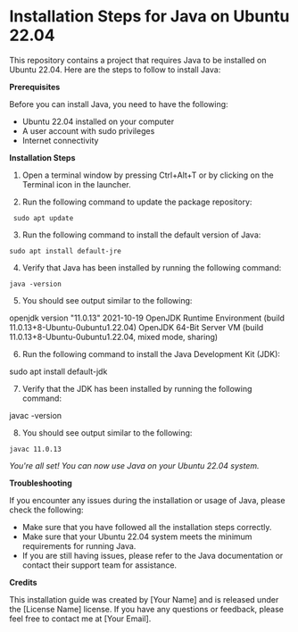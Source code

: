 # Installation Steps for Java on Ubuntu 22.04

This repository contains a project that requires Java to be installed on Ubuntu 22.04. Here are the steps to follow to install Java:

**Prerequisites**

Before you can install Java, you need to have the following:

   * Ubuntu 22.04 installed on your computer
   * A user account with sudo privileges
   * Internet connectivity

**Installation Steps**

   1. Open a terminal window by pressing Ctrl+Alt+T or by clicking on the Terminal icon in the launcher.

   2. Run the following command to update the package repository:

     sudo apt update

  3. Run the following command to install the default version of Java:

    sudo apt install default-jre

  4. Verify that Java has been installed by running the following command:

    java -version

  5. You should see output similar to the following:

  openjdk version "11.0.13" 2021-10-19
  OpenJDK Runtime Environment (build 11.0.13+8-Ubuntu-0ubuntu1.22.04)
  OpenJDK 64-Bit Server VM (build 11.0.13+8-Ubuntu-0ubuntu1.22.04, mixed mode, sharing)

  6. Run the following command to install the Java Development Kit (JDK):

  sudo apt install default-jdk

 7. Verify that the JDK has been installed by running the following command:

  javac -version

  8. You should see output similar to the following:

    javac 11.0.13

   
   *You're all set! You can now use Java on your Ubuntu 22.04 system.*

**Troubleshooting**

If you encounter any issues during the installation or usage of Java, please check the following:

   * Make sure that you have followed all the installation steps correctly.
   * Make sure that your Ubuntu 22.04 system meets the minimum requirements for running Java.
   * If you are still having issues, please refer to the Java documentation or contact their support team for assistance.

**Credits**

This installation guide was created by [Your Name] and is released under the [License Name] license. If you have any questions or feedback,
please feel free to contact me at [Your Email].
